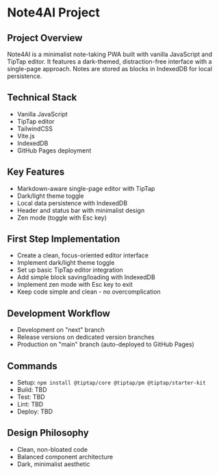 # Note4AI Project

## Project Overview
Note4AI is a minimalist note-taking PWA built with vanilla JavaScript and TipTap editor. It features a dark-themed, distraction-free interface with a single-page approach. Notes are stored as blocks in IndexedDB for local persistence.

## Technical Stack
- Vanilla JavaScript
- TipTap editor
- TailwindCSS
- Vite.js
- IndexedDB
- GitHub Pages deployment

## Key Features
- Markdown-aware single-page editor with TipTap
- Dark/light theme toggle
- Local data persistence with IndexedDB
- Header and status bar with minimalist design
- Zen mode (toggle with Esc key)

## First Step Implementation
- Create a clean, focus-oriented editor interface
- Implement dark/light theme toggle
- Set up basic TipTap editor integration
- Add simple block saving/loading with IndexedDB
- Implement zen mode with Esc key to exit
- Keep code simple and clean - no overcomplication

## Development Workflow
- Development on "next" branch
- Release versions on dedicated version branches
- Production on "main" branch (auto-deployed to GitHub Pages)

## Commands
- Setup: `npm install @tiptap/core @tiptap/pm @tiptap/starter-kit`
- Build: TBD
- Test: TBD
- Lint: TBD
- Deploy: TBD

## Design Philosophy
- Clean, non-bloated code
- Balanced component architecture
- Dark, minimalist aesthetic